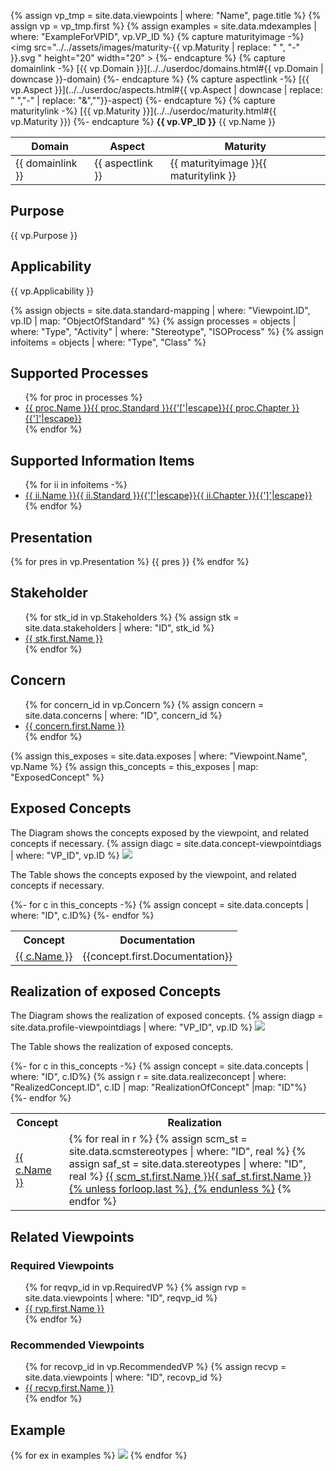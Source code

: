 {% assign vp_tmp = site.data.viewpoints | where: "Name", page.title %}
{% assign vp = vp_tmp.first %}
{% assign examples = site.data.mdexamples | where: "ExampleForVPID", vp.VP_ID %}
{% capture maturityimage -%}
<img src="../../assets/images/maturity-{{ vp.Maturity | replace: " ", "-"  }}.svg " height="20" width="20" >
{%- endcapture %}
{% capture domainlink -%}
[{{ vp.Domain }}](../../userdoc/domains.html#{{ vp.Domain | downcase }}-domain)
{%- endcapture %}
{% capture aspectlink -%}
[{{ vp.Aspect }}](../../userdoc/aspects.html#{{ vp.Aspect | downcase | replace: " ","-" | replace: "&",""}}-aspect)
{%- endcapture %}
{% capture maturitylink -%}
[{{ vp.Maturity }}](../../userdoc/maturity.html#{{ vp.Maturity }})
{%- endcapture %}
**{{ vp.VP_ID }}** {{ vp.Name }}

|**Domain**|**Aspect**|**Maturity**|
| --- | --- | --- |
|{{ domainlink }}|{{ aspectlink }}|{{ maturityimage }}{{ maturitylink }}|

## Purpose
{{ vp.Purpose }}

## Applicability
{{ vp.Applicability }}

{% assign objects = site.data.standard-mapping | where: "Viewpoint.ID", vp.ID  | map: "ObjectOfStandard" %}
{% assign processes = objects | where: "Type", "Activity" | where: "Stereotype", "ISOProcess" %}
{% assign infoitems = objects | where: "Type", "Class"  %}
## Supported Processes

<UL>
{% for proc in processes %}
<LI><div class="tooltip"><A href="{{ proc.URL }}">{{ proc.Name }}<span class="tooltiptext">{{ proc.Standard }}{{'['|escape}}{{ proc.Chapter }}{{']'|escape}}</span></A></div></LI>
{% endfor %}
</UL>

## Supported Information Items

<UL>
{% for ii in infoitems -%}
<LI><div class="tooltip"><A href="{{ proc.URL }}">{{ ii.Name }}<span class="tooltiptext">{{ ii.Standard }}{{'['|escape}}{{ ii.Chapter }}{{']'|escape}}</span></A></div></LI>
{% endfor %}
</UL>


## Presentation
{% for pres in vp.Presentation %}
{{ pres }}
{% endfor %}

## Stakeholder
<ul>
{% for stk_id in vp.Stakeholders %}
{% assign stk = site.data.stakeholders | where: "ID", stk_id %}
<li><A href="../../userdoc/stakeholders.html#{{ stk_id }}"> {{ stk.first.Name }} </A></li>
{% endfor %}
</ul>

## Concern
<ul>
{% for concern_id in vp.Concern %}
{% assign concern = site.data.concerns | where: "ID", concern_id %}
<li><A href="../../userdoc/concerns.html#{{ concern_id }}"> {{ concern.first.Name }} </A></li>
{% endfor %}
</ul>

{% assign this_exposes = site.data.exposes | where: "Viewpoint.Name", vp.Name %}
{% assign this_concepts = this_exposes | map: "ExposedConcept" %}

## Exposed Concepts
The Diagram shows the concepts exposed by the viewpoint, and related concepts if necessary.
{% assign diagc = site.data.concept-viewpointdiags | where: "VP_ID", vp.ID %}
<img src="../../diagrams/examples_md/exa{{ diagc.first.ID }}.svg" />

The Table shows the concepts exposed by the viewpoint, and related concepts if necessary.
<table>
<tr><th>Concept</th><th>Documentation</th></tr>
{%- for c in this_concepts -%}
{% assign concept = site.data.concepts | where: "ID", c.ID%}
<tr><td><A href="../concepts.html#{{ c.ID }}">{{ c.Name }}</A></td><td>{{concept.first.Documentation}}</td></tr>
{%- endfor %}
</table>

## Realization of exposed Concepts
The Diagram shows the realization of exposed concepts.
{% assign diagp = site.data.profile-viewpointdiags | where: "VP_ID", vp.ID %}
<img src="../../diagrams/examples_md/exa{{ diagp.first.ID }}.svg" />



The Table shows the realization of exposed concepts.
<table>
<tr><th>Concept</th><th>Realization</th></tr>
{%- for c in this_concepts -%}
{% assign concept = site.data.concepts | where: "ID", c.ID%}
{% assign r = site.data.realizeconcept | where: "RealizedConcept.ID", c.ID | map: "RealizationOfConcept" |map: "ID"%}
<tr><td><A href="../concepts.html#{{ c.ID }}">{{ c.Name }}</A></td><td>
{% for real in r %} 
{% assign scm_st = site.data.scmstereotypes | where: "ID", real %}
{% assign saf_st = site.data.stereotypes | where: "ID", real %}
<A href="../../userdoc/stereotypes.html#{{ real }}">{{ scm_st.first.Name }}{{ saf_st.first.Name }}{% unless forloop.last %}, {% endunless %}</A>
{% endfor %}</td></tr>
{%- endfor %}
</table>

## Related Viewpoints

### Required Viewpoints
<ul>
{% for reqvp_id in vp.RequiredVP %}
{% assign rvp = site.data.viewpoints | where: "ID", reqvp_id %}
<li><A href="{{ rvp.first.Name }}.html">{{ rvp.first.Name }}</A></li>
{% endfor %}
</ul>

### Recommended Viewpoints
<ul>
{% for recovp_id in vp.RecommendedVP %}
{% assign recvp = site.data.viewpoints | where: "ID", recovp_id %}
<li><A href="{{ recvp.first.Name }}.html">{{ recvp.first.Name }}</A></li>
{% endfor %}
</ul>

## Example
{% for ex in examples %}
<img src="../../diagrams/examples_md/exa{{ ex.ID }}.svg" />
{% endfor %}